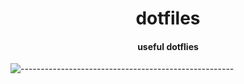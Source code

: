 <h1 align="center"> dotfiles </h1>
<h4 align="center"> useful dotflies </h4>

![-----------------------------------------------------](https://raw.githubusercontent.com/andreasbm/readme/master/assets/lines/rainbow.png)

